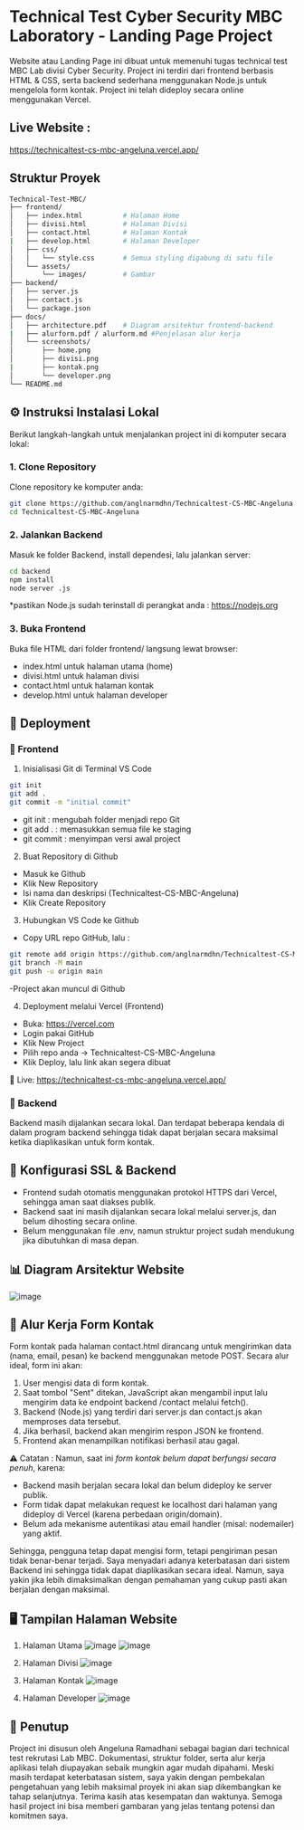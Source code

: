 # Technical Test Cyber Security MBC Laboratory - Landing Page Project
Website atau Landing Page ini dibuat untuk memenuhi tugas technical test MBC Lab divisi Cyber Security. Project ini terdiri dari frontend berbasis HTML & CSS, serta backend sederhana menggunakan Node.js untuk mengelola form kontak. Project ini telah dideploy secara online menggunakan Vercel.

## Live Website : 
https://technicaltest-cs-mbc-angeluna.vercel.app/

## Struktur Proyek 
```bash
Technical-Test-MBC/
├── frontend/
│   ├── index.html          # Halaman Home
│   ├── divisi.html         # Halaman Divisi
│   ├── contact.html        # Halaman Kontak
|   ├── develop.html        # Halaman Developer
│   ├── css/
│   │   └── style.css       # Semua styling digabung di satu file
│   └── assets/
│       └── images/         # Gambar
├── backend/
│   ├── server.js           
│   ├── contact.js          
│   └── package.json        
├── docs/
│   ├── architecture.pdf    # Diagram arsitektur frontend-backend
|   ├── alurform.pdf / alurform.md #Penjelasan alur kerja 
│   └── screenshots/
│       ├── home.png
│       ├── divisi.png
|       ├── kontak.png
│       └── developer.png
└── README.md
```

## ⚙️ Instruksi Instalasi Lokal

Berikut langkah-langkah untuk menjalankan project ini di komputer secara lokal:

### 1. Clone Repository
Clone repository ke komputer anda:
```bash
git clone https://github.com/anglnarmdhn/Technicaltest-CS-MBC-Angeluna.git
cd Technicaltest-CS-MBC-Angeluna
```
### 2. Jalankan Backend
Masuk ke folder Backend, install dependesi, lalu jalankan server:
```bash
cd backend
npm install
node server .js
```
*pastikan Node.js sudah terinstall di perangkat anda : https://nodejs.org

### 3. Buka Frontend
Buka file HTML dari folder frontend/ langsung lewat browser:
- index.html untuk halaman utama (home)
- divisi.html untuk halaman divisi
- contact.html untuk halaman kontak
- develop.html untuk halaman developer

## 🚀 Deployment
### 🔸 Frontend
1. Inisialisasi Git di Terminal VS Code
```bash
git init
git add .
git commit -m "initial commit"
```
- git init : mengubah folder menjadi repo Git
- git add . : memasukkan semua file ke staging
- git commit : menyimpan versi awal project
  
2. Buat Repository di Github
- Masuk ke Github
- Klik New Repository
- Isi nama dan deskripsi (Technicaltest-CS-MBC-Angeluna)
- Klik Create Repository

3. Hubungkan VS Code ke Github
- Copy URL repo GitHub, lalu :
```bash
git remote add origin https://github.com/anglnarmdhn/Technicaltest-CS-MBC-Angeluna.git
git branch -M main
git push -u origin main
```
-Project akan muncul di Github

4. Deployment melalui Vercel (Frontend)
- Buka: https://vercel.com
- Login pakai GitHub
- Klik New Project
- Pilih repo anda → Technicaltest-CS-MBC-Angeluna
- Klik Deploy, lalu link akan segera dibuat

🔗 Live: https://technicaltest-cs-mbc-angeluna.vercel.app/

### 🔸 Backend
Backend masih dijalankan secara lokal. Dan terdapat beberapa kendala di dalam program backend sehingga tidak dapat berjalan secara maksimal ketika diaplikasikan untuk form kontak.

## 🔐 Konfigurasi SSL & Backend
- Frontend sudah otomatis menggunakan protokol HTTPS dari Vercel, sehingga aman saat diakses publik.
- Backend saat ini masih dijalankan secara lokal melalui server.js, dan belum dihosting secara online.
- Belum menggunakan file .env, namun struktur project sudah mendukung jika dibutuhkan di masa depan.

## 📊 Diagram Arsitektur Website 
![image](https://github.com/user-attachments/assets/99af5f24-6f45-48d9-b569-fc3302cb36ae)

## 🔁 Alur Kerja Form Kontak
Form kontak pada halaman contact.html dirancang untuk mengirimkan data (nama, email, pesan) ke backend menggunakan metode POST. Secara alur ideal, form ini akan:
1. User mengisi data di form kontak.
2. Saat tombol "Sent" ditekan, JavaScript akan mengambil input lalu mengirim data ke endpoint backend /contact melalui fetch().
3. Backend (Node.js) yang terdiri dari server.js dan contact.js akan memproses data tersebut.
4. Jika berhasil, backend akan mengirim respon JSON ke frontend.
5. Frontend akan menampilkan notifikasi berhasil atau gagal.

⚠️ Catatan :
Namun, saat ini *form kontak belum dapat berfungsi secara penuh*, karena:
- Backend masih berjalan secara lokal dan belum dideploy ke server publik.
- Form tidak dapat melakukan request ke localhost dari halaman yang dideploy di Vercel (karena perbedaan origin/domain).
- Belum ada mekanisme autentikasi atau email handler (misal: nodemailer) yang aktif.

Sehingga, pengguna tetap dapat mengisi form, tetapi pengiriman pesan tidak benar-benar terjadi. Saya menyadari adanya keterbatasan dari sistem Backend ini sehingga tidak dapat diaplikasikan secara ideal. Namun, saya yakin jika lebih dimaksimalkan dengan pemahaman yang cukup pasti akan berjalan dengan maksimal.

## 🖥️ Tampilan Halaman Website 
1. Halaman Utama
![image](https://github.com/user-attachments/assets/4488e94c-4da3-4536-a079-2dfa83b13f1b)
![image](https://github.com/user-attachments/assets/ace28dcd-d109-432d-a227-3aaf5ab38f7f)

2. Halaman Divisi
![image](https://github.com/user-attachments/assets/39233f97-25ed-4463-801e-b2978c13c305)

3. Halaman Kontak
![image](https://github.com/user-attachments/assets/5666ec97-fa06-408c-82ae-1f023797dcf6)

4. Halaman Developer
![image](https://github.com/user-attachments/assets/b9a916e5-21a6-4671-ae39-1149a381a8af)

## 📝 Penutup

Project ini disusun oleh Angeluna Ramadhani sebagai bagian dari technical test rekrutasi Lab MBC. Dokumentasi, struktur folder, serta alur kerja aplikasi telah diupayakan sebaik mungkin agar mudah dipahami. Meski masih terdapat keterbatasan sistem, saya yakin dengan pembekalan pengetahuan yang lebih maksimal proyek ini akan siap dikembangkan ke tahap selanjutnya.
Terima kasih atas kesempatan dan waktunya. Semoga hasil project ini bisa memberi gambaran yang jelas tentang potensi dan komitmen saya.

